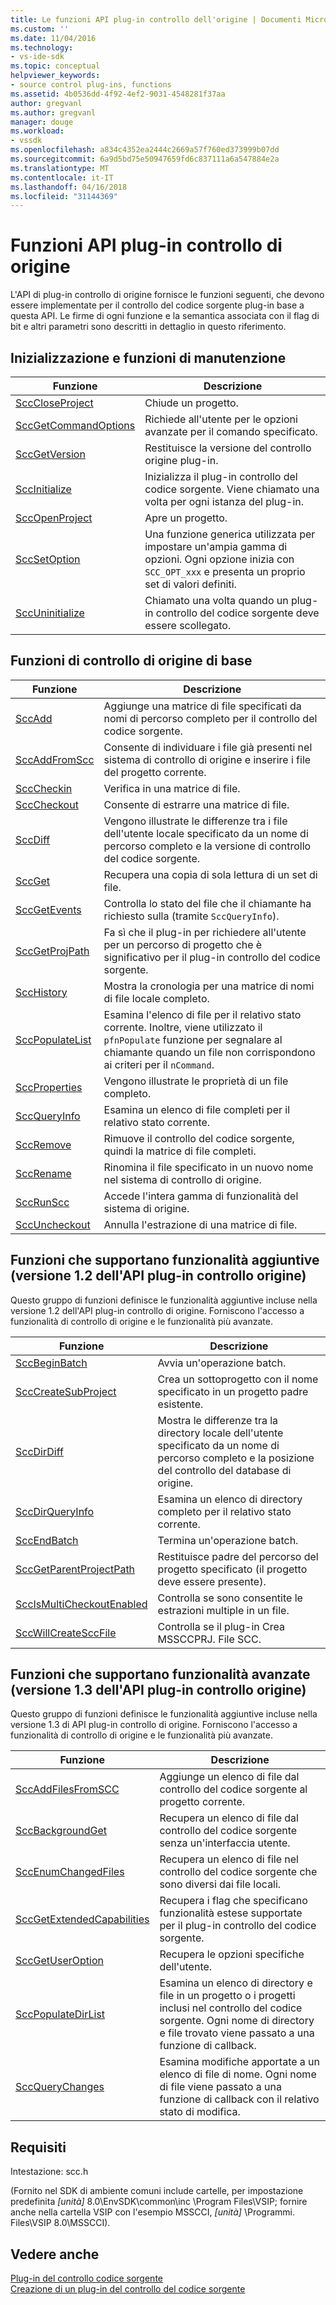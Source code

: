 ```yaml
---
title: Le funzioni API plug-in controllo dell'origine | Documenti Microsoft
ms.custom: ''
ms.date: 11/04/2016
ms.technology:
- vs-ide-sdk
ms.topic: conceptual
helpviewer_keywords:
- source control plug-ins, functions
ms.assetid: 4b0536dd-4f92-4ef2-9031-4548281f37aa
author: gregvanl
ms.author: gregvanl
manager: douge
ms.workload:
- vssdk
ms.openlocfilehash: a834c4352ea2444c2669a57f760ed373999b07dd
ms.sourcegitcommit: 6a9d5bd75e50947659fd6c837111a6a547884e2a
ms.translationtype: MT
ms.contentlocale: it-IT
ms.lasthandoff: 04/16/2018
ms.locfileid: "31144369"
---
```

# <a name="source-control-plug-in-api-functions"></a>Funzioni API plug-in controllo di origine
L'API di plug-in controllo di origine fornisce le funzioni seguenti, che devono essere implementate per il controllo del codice sorgente plug-in base a questa API. Le firme di ogni funzione e la semantica associata con il flag di bit e altri parametri sono descritti in dettaglio in questo riferimento.  
  
## <a name="initialization-and-housekeeping-functions"></a>Inizializzazione e funzioni di manutenzione  
  
|Funzione|Descrizione|  
|--------------|-----------------|  
|[SccCloseProject](../extensibility/scccloseproject-function.md)|Chiude un progetto.|  
|[SccGetCommandOptions](../extensibility/sccgetcommandoptions-function.md)|Richiede all'utente per le opzioni avanzate per il comando specificato.|  
|[SccGetVersion](../extensibility/sccgetversion-function.md)|Restituisce la versione del controllo origine plug-in.|  
|[SccInitialize](../extensibility/sccinitialize-function.md)|Inizializza il plug-in controllo del codice sorgente. Viene chiamato una volta per ogni istanza del plug-in.|  
|[SccOpenProject](../extensibility/sccopenproject-function.md)|Apre un progetto.|  
|[SccSetOption](../extensibility/sccsetoption-function.md)|Una funzione generica utilizzata per impostare un'ampia gamma di opzioni. Ogni opzione inizia con `SCC_OPT_xxx` e presenta un proprio set di valori definiti.|  
|[SccUninitialize](../extensibility/sccuninitialize-function.md)|Chiamato una volta quando un plug-in controllo del codice sorgente deve essere scollegato.|  
  
## <a name="core-source-control-functions"></a>Funzioni di controllo di origine di base  
  
|Funzione|Descrizione|  
|--------------|-----------------|  
|[SccAdd](../extensibility/sccadd-function.md)|Aggiunge una matrice di file specificati da nomi di percorso completo per il controllo del codice sorgente.|  
|[SccAddFromScc](../extensibility/sccaddfromscc-function.md)|Consente di individuare i file già presenti nel sistema di controllo di origine e inserire i file del progetto corrente.|  
|[SccCheckin](../extensibility/scccheckin-function.md)|Verifica in una matrice di file.|  
|[SccCheckout](../extensibility/scccheckout-function.md)|Consente di estrarre una matrice di file.|  
|[SccDiff](../extensibility/sccdiff-function.md)|Vengono illustrate le differenze tra i file dell'utente locale specificato da un nome di percorso completo e la versione di controllo del codice sorgente.|  
|[SccGet](../extensibility/sccget-function.md)|Recupera una copia di sola lettura di un set di file.|  
|[SccGetEvents](../extensibility/sccgetevents-function.md)|Controlla lo stato del file che il chiamante ha richiesto sulla (tramite `SccQueryInfo`).|  
|[SccGetProjPath](../extensibility/sccgetprojpath-function.md)|Fa sì che il plug-in per richiedere all'utente per un percorso di progetto che è significativo per il plug-in controllo del codice sorgente.|  
|[SccHistory](../extensibility/scchistory-function.md)|Mostra la cronologia per una matrice di nomi di file locale completo.|  
|[SccPopulateList](../extensibility/sccpopulatelist-function.md)|Esamina l'elenco di file per il relativo stato corrente. Inoltre, viene utilizzato il `pfnPopulate` funzione per segnalare al chiamante quando un file non corrispondono ai criteri per il `nCommand`.|  
|[SccProperties](../extensibility/sccproperties-function.md)|Vengono illustrate le proprietà di un file completo.|  
|[SccQueryInfo](../extensibility/sccqueryinfo-function.md)|Esamina un elenco di file completi per il relativo stato corrente.|  
|[SccRemove](../extensibility/sccremove-function.md)|Rimuove il controllo del codice sorgente, quindi la matrice di file completi.|  
|[SccRename](../extensibility/sccrename-function.md)|Rinomina il file specificato in un nuovo nome nel sistema di controllo di origine.|  
|[SccRunScc](../extensibility/sccrunscc-function.md)|Accede l'intera gamma di funzionalità del sistema di origine.|  
|[SccUncheckout](../extensibility/sccuncheckout-function.md)|Annulla l'estrazione di una matrice di file.|  
  
## <a name="functions-that-support-additional-capability-version-12-of-the-source-control-plug-in-api"></a>Funzioni che supportano funzionalità aggiuntive (versione 1.2 dell'API plug-in controllo origine)  
 Questo gruppo di funzioni definisce le funzionalità aggiuntive incluse nella versione 1.2 dell'API plug-in controllo di origine. Forniscono l'accesso a funzionalità di controllo di origine e le funzionalità più avanzate.  
  
|Funzione|Descrizione|  
|--------------|-----------------|  
|[SccBeginBatch](../extensibility/sccbeginbatch-function.md)|Avvia un'operazione batch.|  
|[SccCreateSubProject](../extensibility/scccreatesubproject-function.md)|Crea un sottoprogetto con il nome specificato in un progetto padre esistente.|  
|[SccDirDiff](../extensibility/sccdirdiff-function.md)|Mostra le differenze tra la directory locale dell'utente specificato da un nome di percorso completo e la posizione del controllo del database di origine.|  
|[SccDirQueryInfo](../extensibility/sccdirqueryinfo-function.md)|Esamina un elenco di directory completo per il relativo stato corrente.|  
|[SccEndBatch](../extensibility/sccendbatch-function.md)|Termina un'operazione batch.|  
|[SccGetParentProjectPath](../extensibility/sccgetparentprojectpath-function.md)|Restituisce padre del percorso del progetto specificato (il progetto deve essere presente).|  
|[SccIsMultiCheckoutEnabled](../extensibility/sccismulticheckoutenabled-function.md)|Controlla se sono consentite le estrazioni multiple in un file.|  
|[SccWillCreateSccFile](../extensibility/sccwillcreatesccfile-function.md)|Controlla se il plug-in Crea MSSCCPRJ. File SCC.|  
  
## <a name="functions-that-support-advanced-capability-version-13-of-the-source-control-plug-in-api"></a>Funzioni che supportano funzionalità avanzate (versione 1.3 dell'API plug-in controllo origine)  
 Questo gruppo di funzioni definisce le funzionalità aggiuntive incluse nella versione 1.3 di API plug-in controllo di origine. Forniscono l'accesso a funzionalità di controllo di origine e le funzionalità più avanzate.  
  
|Funzione|Descrizione|  
|--------------|-----------------|  
|[SccAddFilesFromSCC](../extensibility/sccaddfilesfromscc-function.md)|Aggiunge un elenco di file dal controllo del codice sorgente al progetto corrente.|  
|[SccBackgroundGet](../extensibility/sccbackgroundget-function.md)|Recupera un elenco di file dal controllo del codice sorgente senza un'interfaccia utente.|  
|[SccEnumChangedFiles](../extensibility/sccenumchangedfiles-function.md)|Recupera un elenco di file nel controllo del codice sorgente che sono diversi dai file locali.|  
|[SccGetExtendedCapabilities](../extensibility/sccgetextendedcapabilities-function.md)|Recupera i flag che specificano funzionalità estese supportate per il plug-in controllo del codice sorgente.|  
|[SccGetUserOption](../extensibility/sccgetuseroption-function.md)|Recupera le opzioni specifiche dell'utente.|  
|[SccPopulateDirList](../extensibility/sccpopulatedirlist-function.md)|Esamina un elenco di directory e file in un progetto o i progetti inclusi nel controllo del codice sorgente. Ogni nome di directory e file trovato viene passato a una funzione di callback.|  
|[SccQueryChanges](../extensibility/sccquerychanges-function.md)|Esamina modifiche apportate a un elenco di file di nome. Ogni nome di file viene passato a una funzione di callback con il relativo stato di modifica.|  
  
## <a name="requirements"></a>Requisiti  
 Intestazione: scc.h  
  
 (Fornito nel SDK di ambiente comuni include cartelle, per impostazione predefinita *[unità]* 8.0\EnvSDK\common\inc \Program Files\VSIP; fornire anche nella cartella VSIP con l'esempio MSSCCI, *[unità]* \Programmi. Files\VSIP 8.0\MSSCCI).  
  
## <a name="see-also"></a>Vedere anche  
 [Plug-in del controllo codice sorgente](../extensibility/source-control-plug-ins.md)   
 [Creazione di un plug-in del controllo del codice sorgente](../extensibility/internals/creating-a-source-control-plug-in.md)